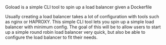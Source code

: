 Goload is a simple CLI tool to spin up a load balancer given a Dockerfile

Usually creating a load balancer takes a lot of configuration with tools such as nginx or HAPROXY. This simple CLI tool lets you spin up a simple load balancer with minimum config. The goal of this will be to allow users to start up a simple round robin load balancer very quick, but also be able to configure the load balancer to fit their needs.
